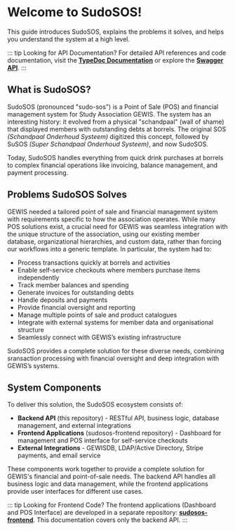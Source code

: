 # Welcome to SudoSOS!

This guide introduces SudoSOS, explains the problems it solves, and helps you understand the system at a high level.

::: tip Looking for API Documentation?
For detailed API references and code documentation, visit the **[TypeDoc Documentation](/documentation)** or explore the **[Swagger API](https://sudosos.gewis.nl/api/api-docs/)**.
:::

## What is SudoSOS?

SudoSOS (pronounced "sudo-sos") is a Point of Sale (POS) and financial management system for Study Association GEWIS. The system has an interesting history: it evolved from a physical "schandpaal" (wall of shame) that displayed members with outstanding debts at borrels. The original SOS _(Schandpaal Onderhoud Systeem)_ digitized this concept, followed by SuSOS _(Super Schandpaal Onderhoud Systeem)_, and now SudoSOS.

Today, SudoSOS handles everything from quick drink purchases at borrels to complex financial operations like invoicing, balance management, and payment processing.

## Problems SudoSOS Solves

GEWIS needed a tailored point of sale and financial management system with requirements specific to how the association operates. While many POS solutions exist, a crucial need for GEWIS was seamless integration with the unique structure of the association, using our existing member database, organizational hierarchies, and custom data, rather than forcing our workflows into a generic template. In particular, the system had to:

- Process transactions quickly at borrels and activities
- Enable self-service checkouts where members purchase items independently  
- Track member balances and spending
- Generate invoices for outstanding debts
- Handle deposits and payments
- Provide financial oversight and reporting
- Manage multiple points of sale and product catalogues
- Integrate with external systems for member data and organisational structure
- Seamlessly connect with GEWIS’s existing infrastructure

SudoSOS provides a complete solution for these diverse needs, combining sransaction processing with financial oversight and deep integration with GEWIS’s systems.

## System Components

To deliver this  solution, the SudoSOS ecosystem consists of:

- **Backend API** (this repository) - RESTful API, business logic, database management, and external integrations
- **Frontend Applications** (sudosos-frontend repository) - Dashboard for management and POS interface for self-service checkouts
- **External Integrations** - GEWISDB, LDAP/Active Directory, Stripe payments, and email service

These components work together to provide a complete solution for GEWIS's financial and point-of-sale needs. The backend API handles all business logic and data management, while the frontend applications provide user interfaces for different use cases.

::: tip Looking for Frontend Code?
The frontend applications (Dashboard and POS Interface) are developed in a separate repository: **[sudosos-frontend](https://github.com/GEWIS/sudosos-frontend)**. This documentation covers only the backend API.
:::

<!-- ## Next Steps

Now that you understand what SudoSOS is and the problems it solves, continue to learn how it works:

- **[System Architecture](/architecture)** - Learn how SudoSOS solves these problems through its technical architecture and design patterns
- **[Contributing](/contributing)** - Set up your development environment and make your first contribution
- **[Documentation](/documentation)** - Explore detailed entity references and API specifications

Welcome to the SudoSOS community! 🎉 -->